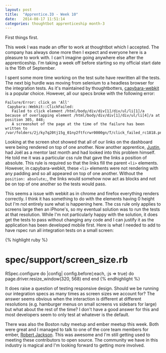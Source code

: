```yaml
---
layout: post
title:  "Apprentice.IO - Week 10"
date:   2014-08-17 11:51:14
categories: thoughtbot apprenticeship month-3
---
```


First things first.

This week I was made an offer to work at thoughtbot which I accepted. The
company has always done more then I expect and everyone here is a pleasure to
work with. I can't imagine going anywhere else after the apprenticeship. I'm
taking a week off before starting so my official start date is the 15th of
September.

I spent some more time working on the test suite have rewritten all the tests.
The next big hurdle was moving from selenium to a headless browser for the
integration tests. As it's maintained by thoughtbotters,
[capybara-webkit](https://github.com/thoughtbot/capybara-webkit) is a popular
choice. However, all our specs broke with the following error:

    Failure/Error: click_on 'All'
     Capybara::Webkit::ClickFailed:
       Failed to click element /html/body/div/div[1]/div/ul/li[1]/a because of overlapping element /html/body/div/div[1]/div/ul/li[4]/a at position 305, 848;
       A screenshot of the page at the time of the failure has been written to /var/folders/2j/ky7q20tj15g_01ny2ftfcrwr0000gn/T/click_failed_rc1818.png

Looking at the screen shot showed that all of our links on the dashboard were
being rendered on top of one another. Now another apprentice,
[Justin](http://reallybusywizards.com/), had Joël as a mentor last month and had
looked into this problem himself. He told me it was a particular css rule that
gave the links a position of absolute. This rule is required so that the links
fill the parent `<li>` elements. However, in capybara-webkit, these `<li>`
elements were not rendering with any padding and so all appeared on top of one
another. Without the `position: absolute;`, the links would somehow now act as
blocks and not be on top of one another so the tests would pass.

This seems a issue with webkit as in chrome and firefox everything renders
correctly. I think it has something to do with the elements having 0 height but
I'm not entirely sure what is happening here. The css rule only applies to
screens large then an iPhone's, so my eventual solution was to run the tests at
that resolution. While I'm not particularly happy with the solution, it does get
the tests to pass without changing any code and I can justify it as the
application has been developed mobile first. Here is what I needed to add to
have rspec run all integration tests on a small screen:

{% highlight ruby %}
# spec/support/screen_size.rb
RSpec.configure do |config|
  config.before(:each, :js => true) do
    page.driver.resize_window(320, 568)
  end
end
{% endhighlight %}

It does raise a question of testing responsive design. Should we be running our
integration specs as many times as screen sizes we account for? The answer seems
obvious when the interaction is different at different resolutions (e.g.
hamburger menus on small screens vs sidebars for large) but what about the rest
of the time? I don't have a good answer for this and most developers seem to
only test at whatever is the default.

There was also the Boston ruby meetup and ember meetup this week. Both were
great and I managed to talk to one of the core team members for ember, [Robert
Jackson](https://github.com/rwjblue). This was awesome and I'm still getting
used to meeting these contributors to open source. The community we have in this
industry is magical and I'm looking forward to getting more involved.

